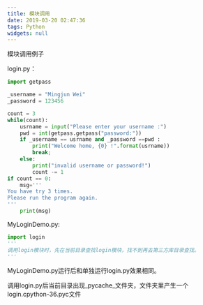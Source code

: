 ```yaml
---
title: 模块调用
date: 2019-03-20 02:47:36
tags: Python
widgets: null
---
```


模块调用例子
<!-- more -->

login.py：
```python
import getpass

_username = "Mingjun Wei"
_password = 123456

count = 3
while(count):
    usrname = input("Please enter your username :")
    pwd = int(getpass.getpass("password:"))
    if _username == usrname and _password ==pwd :
        print("Welcome home, {0} !".format(usrname))
        break;
    else:
        print("invalid username or password!")
        count -= 1
if count == 0:
    msg='''
You have try 3 times.
Please run the program again.
'''
    print(msg)
```

MyLoginDemo.py:
```python
import login
'''
调用login模块时，先在当前目录查找login模块，找不到再去第三方库目录查找。
'''
```
MyLoginDemo.py运行后和单独运行login.py效果相同。

调用login.py后当前目录出现_pycache_文件夹，文件夹里产生一个login.cpython-36.pyc文件